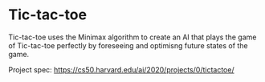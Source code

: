 # Tic-tac-toe

Tic-tac-toe uses the Minimax algorithm to create an AI that plays the game of Tic-tac-toe perfectly by foreseeing and optimisng future states of the game.

Project spec: https://cs50.harvard.edu/ai/2020/projects/0/tictactoe/
